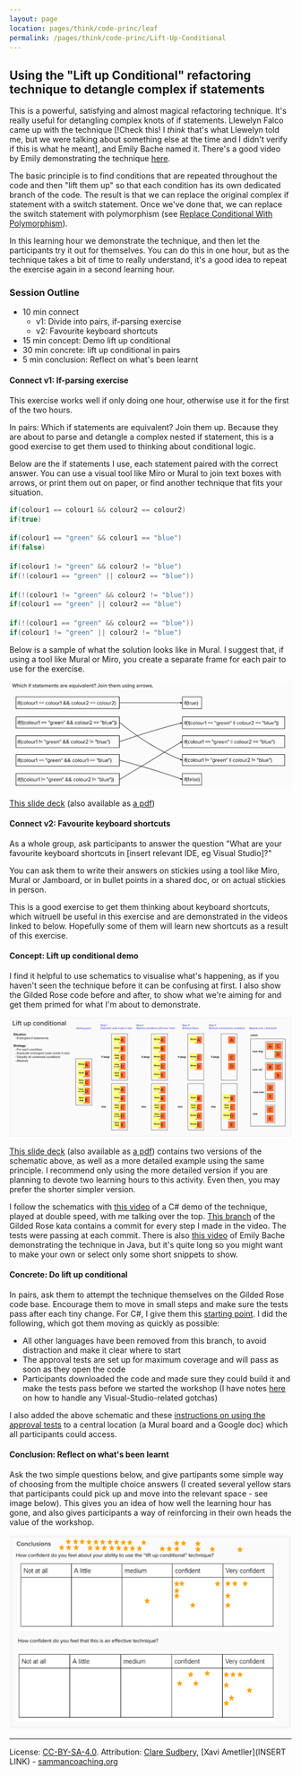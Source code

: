```yaml
---
layout: page
location: pages/think/code-princ/leaf
permalink: /pages/think/code-princ/Lift-Up-Conditional
---
```


## Using the "Lift up Conditional" refactoring technique to detangle complex if statements

This is a powerful, satisfying and almost magical refactoring technique. It's really useful for detangling complex knots of if statements. Llewelyn Falco came up with the technique [!Check this! I *think* that's what Llewelyn told me, but we were talking about something else at the time and I didn't verify if this is what he meant], and Emily Bache named it. There's a good video by Emily demonstrating the technique [here](https://www.youtube.com/watch?v=OJmg9aMxPDI).

The basic principle is to find conditions that are repeated throughout the code and then "lift them up" so that each condition has its own dedicated branch of the code. The result is that we can replace the original complex if statement with a switch statement. Once we've done that, we can replace the switch statement with polymorphism (see [Replace Conditional With Polymorphism](https://www.sammancoaching.org/learning_hours/refactoring/conditional_to_polymorphism.html)).

In this learning hour we demonstrate the technique, and then let the participants try it out for themselves. You can do this in one hour, but as the technique takes a bit of time to really understand, it's a good idea to repeat the exercise again in a second learning hour.

### Session Outline

- 10 min connect 
    - v1: Divide into pairs, if-parsing exercise
    - v2: Favourite keyboard shortcuts
- 15 min concept: Demo lift up conditional
- 30 min concrete: lift up conditional in pairs
- 5 min conclusion: Reflect on what's been learnt

#### Connect v1: If-parsing exercise

This exercise works well if only doing one hour, otherwise use it for the first of the two hours.

In pairs: Which if statements are equivalent? Join them up. Because they are about to parse and detangle a complex nested if statement, this is a good exercise to get them used to thinking about conditional logic.

Below are the if statements I use, each statement paired with the correct answer. You can use a visual tool like Miro or Mural to join text boxes with arrows, or print them out on paper, or find another technique that fits your situation.

```csharp
if(colour1 == colour1 && colour2 == colour2)
if(true)

if(colour1 == "green" && colour1 == "blue")
if(false)

if(colour1 != "green" && colour2 != "blue")
if(!(colour1 == "green" || colour2 == "blue"))

if(!(colour1 != "green" && colour2 != "blue"))
if(colour1 == "green" || colour2 == "blue")

if(!(colour1 == "green" && colour2 == "blue"))
if(colour1 != "green" || colour2 != "blue")
```

Below is a sample of what the solution looks like in Mural. I suggest that, if using a tool like Mural or Miro, you create a separate frame for each pair to use for the exercise.

![Sample if-parsing exercise solution](/resources/images/temp/If-parsing-solution.png)

[This slide deck](https://docs.google.com/presentation/d/11HjxVD99vyKyt8HT_5UHIBnAnr4Pck5g/edit?usp=sharing&ouid=117794872566978197093&rtpof=true&sd=true) (also available as [a pdf](https://drive.google.com/file/d/11cEwkIv2NRWLkSCQfqltXIkNUTzCQFyW/view?usp=sharing))

#### Connect v2: Favourite keyboard shortcuts

As a whole group, ask participants to answer the question "What are your favourite keyboard shortcuts in [insert relevant IDE, eg Visual Studio]?"

You can ask them to write their answers on stickies using a tool like Miro, Mural or Jamboard, or in bullet points in a shared doc, or on actual stickies in person.

This is a good exercise to get them thinking about keyboard shortcuts, which witruell be useful in this exercise and are demonstrated in the videos linked to below. Hopefully some of them will learn new shortcuts as a result of this exercise.

#### Concept: Lift up conditional demo

I find it helpful to use schematics to visualise what's happening, as if you haven't seen the technique before it can be confusing at first. I also show the Gilded Rose code before and after, to show what we're aiming for and get them primed for what I'm about to demonstrate.

![Schematic showing technique visually](/resources/images/temp/lift-up-conditional-simple-schematic.png)

[This slide deck](https://docs.google.com/presentation/d/11HjxVD99vyKyt8HT_5UHIBnAnr4Pck5g/edit?usp=sharing&ouid=117794872566978197093&rtpof=true&sd=true) (also available as [a pdf](https://drive.google.com/file/d/11cEwkIv2NRWLkSCQfqltXIkNUTzCQFyW/view?usp=sharing)) contains two versions of the schematic above, as well as a more detailed example using the same principle. I recommend only using the more detailed version if you are planning to devote two learning hours to this activity. Even then, you may prefer the shorter simpler version.

I follow the schematics with [this video](https://vimeo.com/801311948/41a83a3c4e) of a C# demo of the technique, played at double speed, with me talking over the top. [This branch](https://github.com/claresudbery/GildedRose-Refactoring-Kata/tree/csharp-liftup-demo) of the Gilded Rose kata contains a commit for every step I made in the video. The tests were passing at each commit. There is also [this video](https://www.youtube.com/watch?v=OJmg9aMxPDI) of Emily Bache demonstrating the technique in Java, but it's quite long so you might want to make your own or select only some short snippets to show.

#### Concrete: Do lift up conditional

In pairs, ask them to attempt the technique themselves on the Gilded Rose code base. Encourage them to move in small steps and make sure the tests pass after each tiny change. For C#, I give them this [starting point](https://github.com/claresudbery/GildedRose-Refactoring-Kata/tree/csharp-liftup-start). I did the following, which got them moving as quickly as possible:

- All other languages have been removed from this branch, to avoid distraction and make it clear where to start
- The approval tests are set up for maximum coverage and will pass as soon as they open the code
- Participants downloaded the code and made sure they could build it and make the tests pass before we started the workshop (I have notes [here](https://clare-wiki.herokuapp.com/pages/think/code-princ/Gilded-Rose#gilded-rose-working-in-visual-studio) on how to handle any Visual-Studio-related gotchas)

I also added the above schematic and these [instructions on using the approval tests](https://clare-wiki.herokuapp.com/pages/think/code-princ/Gilded-Rose#gilded-rose-getting-started-with-approval-tests-in-c) to a central location (a Mural board and a Google doc) which all participants could access.

#### Conclusion: Reflect on what's been learnt

Ask the two simple questions below, and give partipants some simple way of choosing from the multiple choice answers (I created several yellow stars that participants could pick up and move into the relevant space - see image below). This gives you an idea of how well the learning hour has gone, and also gives participants a way of reinforcing in their own heads the value of the workshop.

![Multiple choice conclusions](/resources/images/temp/Multiple-choice-conclusions.png)

------------------------------

License: [CC-BY-SA-4.0](https://www.sammancoaching.org/LICENSE.html). Attribution: [Clare Sudbery](https://medium.com/a-woman-in-technology), [Xavi Ametller](INSERT LINK) - [sammancoaching.org](https://www.sammancoaching.org/)
